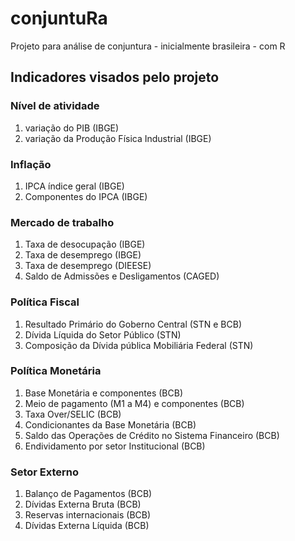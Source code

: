 # conjuntuRa
Projeto para análise de conjuntura - inicialmente brasileira - com R

## Indicadores visados pelo projeto

### Nível de atividade

1. variação do PIB (IBGE)
2. variação da Produção Física Industrial (IBGE)

### Inflação

1. IPCA índice geral (IBGE)
2. Componentes do IPCA (IBGE)

### Mercado de trabalho

1. Taxa de desocupação (IBGE)
2. Taxa de desemprego (IBGE)
3. Taxa de desemprego (DIEESE)
4. Saldo de Admissões e Desligamentos (CAGED)
 

### Política Fiscal

1. Resultado Primário do Goberno Central (STN e BCB)
2. Dívida Líquida do Setor Público (STN)
3. Composição da Dívida pública Mobiliária Federal (STN)

### Política Monetária

1. Base Monetária e componentes (BCB)
2. Meio de pagamento (M1 a M4) e componentes (BCB)
3. Taxa Over/SELIC (BCB)
4. Condicionantes da Base Monetária (BCB)
5. Saldo das Operações de Crédito no Sistema Financeiro (BCB)
6. Endividamento por setor Institucional (BCB)

### Setor Externo

1. Balanço de Pagamentos (BCB)
2. Dívidas Externa Bruta (BCB)
3. Reservas internacionais (BCB)
4. Dívidas Externa Líquida (BCB)
